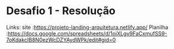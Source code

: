 # Desafio 1 - Resolução
Links:
site     :https://projeto-landing-arquitetura.netlify.app/
Planilha :https://docs.google.com/spreadsheets/d/1oiXLgv9FaCxmufSS9-7oKdakcIB8N0ezWcDZYAydWPk/edit#gid=0
